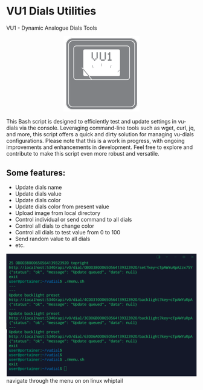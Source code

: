 # VU1 Dials Utilities
VU1 - Dynamic Analogue Dials Tools
<p align="center">
<img src="https://github.com/thamarnan/vu-dials-util/blob/main/image.png?raw=true" width="200">
</p>
This Bash script is designed to efficiently test and update settings in vu-dials via the console. Leveraging command-line tools such as wget, curl, jq, and more, this script offers a quick and dirty solution for managing vu-dials configurations. Please note that this is a work in progress, with ongoing improvements and enhancements in development. Feel free to explore and contribute to make this script even more robust and versatile.

## Some features: 

- Update dials name
- Update dials value
- Update dials color
- Update dials color from present value
- Upload image from local directory
- Control individual or send command to all dials
- Control all dials to change color
- Control all dials to test value from 0 to 100
- Send random value to all dials
- etc.


<img src="https://github.com/thamarnan/vu-dials-util/blob/6a86c36b408c6cbc8115b10b089cb7abdc5e7d4c/console_demo.gif" width="600">
navigate through the menu on on linux whiptail

